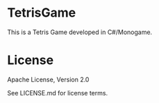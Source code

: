 TetrisGame
==========

This is a Tetris Game developed in C#/Monogame.


License
=======

Apache License, Version 2.0

See LICENSE.md for license terms.
